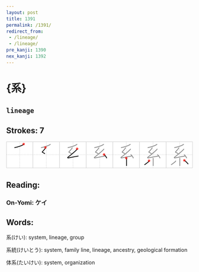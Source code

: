 ```yaml
---
layout: post
title: 1391
permalink: /1391/
redirect_from:
 - /lineage/
 - /lineage/
pre_kanji: 1390
nex_kanji: 1392
---
```


# {系}

## `lineage`

## Strokes: 7

<div class="stroke"><img src="../images/E7B3BB.png" /></div>

## Reading:

### On-Yomi: ケイ

## Words:

系(けい): system, lineage, group

系統(けいとう): system, family line, lineage, ancestry, geological formation

体系(たいけい): system, organization
